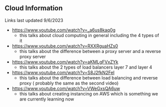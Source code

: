 ## Cloud Information
Links last updated 9/6/2023
- https://www.youtube.com/watch?v=_a6us8kaq0g
  - this talks about cloud computing in general including the 4 types of it
- https://www.youtube.com/watch?v=RXXRguaHZs0
  - this talks about the difference between a proxy server and a reverse proxy server
- https://www.youtube.com/watch?v=aKMLgFVxZYk
  - this talks about the 2 types of load balancers layer 7 and layer 4
- https://www.youtube.com/watch?v=S8J2fkN2FeI
  - this talks about the difference between load balancing and reverse proxy ( probably the same as the second video)
- https://www.youtube.com/watch?v=VWeGxsQA6uw
  - this talks about creating instancing on AWS which is something we are currently learning now
